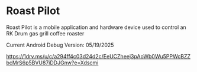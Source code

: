 # Roast Pilot
Roast Pilot is a mobile application and hardware device used to control an RK Drum gas grill coffee roaster

Current Android Debug Version: 05/19/2025

https://1drv.ms/u/c/a294ff4c03d24d2c/EeUCZheej3pAoWb0Wu5PPWcBZZbcMrS6p5BVU87iDDJGnw?e=Xdscmi
